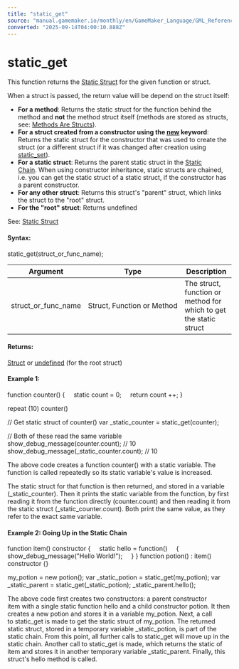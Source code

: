 ```yaml
---
title: "static_get"
source: "manual.gamemaker.io/monthly/en/GameMaker_Language/GML_Reference/Variable_Functions/static_get.htm"
converted: "2025-09-14T04:00:10.888Z"
---
```


# static\_get

This function returns the [Static Struct](../../GML_Overview/Structs/Static_Structs.md) for the given function or struct.

When a struct is passed, the return value will be depend on the struct itself:

-   **For a method**: Returns the static struct for the function behind the method and **not** the method struct itself (methods are stored as structs, see: [Methods Are Structs](../../GML_Overview/Method_Variables.htm#h)).
-   **For a struct created from a constructor using the [new](../../GML_Overview/Language_Features/new.md) keyword**: Returns the static struct for the constructor that was used to create the struct (or a different struct if it was changed after creation using [static\_set](static_set.md)).
-   **For a static struct**: Returns the parent static struct in the [Static Chain](../../GML_Overview/Structs/Static_Structs.htm#h). When using constructor inheritance, static structs are chained, i.e. you can get the static struct of a static struct, if the constructor has a parent constructor.
-   **For any other struct**: Returns this struct's "parent" struct, which links the struct to the "root" struct.
-   **For the "root" struct**: Returns undefined

See: [Static Struct](../../GML_Overview/Structs/Static_Structs.md)

#### Syntax:

static\_get(struct\_or\_func\_name);

| Argument | Type | Description |
| --- | --- | --- |
| struct_or_func_name | Struct, Function or Method | The struct, function or method for which to get the static struct |

#### Returns:

[Struct](../../GML_Overview/Structs.md) or [undefined](../../GML_Overview/Data_Types.md) (for the root struct)

#### Example 1:

function counter()
{
    static count = 0;
    return count ++;
}

repeat (10) counter()

// Get static struct of counter()
var \_static\_counter = static\_get(counter);

// Both of these read the same variable
show\_debug\_message(counter.count); // 10
show\_debug\_message(\_static\_counter.count); // 10

The above code creates a function counter() with a static variable. The function is called repeatedly so its static variable's value is increased.

The static struct for that function is then returned, and stored in a variable (\_static\_counter). Then it prints the static variable from the function, by first reading it from the function directly (counter.count) and then reading it from the static struct (\_static\_counter.count). Both print the same value, as they refer to the exact same variable.

#### Example 2: Going Up in the Static Chain

function item() constructor
{
    static hello = function()
    {
        show\_debug\_message("Hello World!");
    }
}
function potion() : item() constructor {}

my\_potion = new potion();
var \_static\_potion = static\_get(my\_potion);
var \_static\_parent = static\_get(\_static\_potion);
\_static\_parent.hello();

The above code first creates two constructors: a parent constructor item with a single static function hello and a child constructor potion. It then creates a new potion and stores it in a variable my\_potion. Next, a call to static\_get is made to get the static struct of my\_potion. The returned static struct, stored in a temporary variable \_static\_potion, is part of the static chain. From this point, all further calls to static\_get will move up in the static chain. Another call to static\_get is made, which returns the static of item and stores it in another temporary variable \_static\_parent. Finally, this struct's hello method is called.